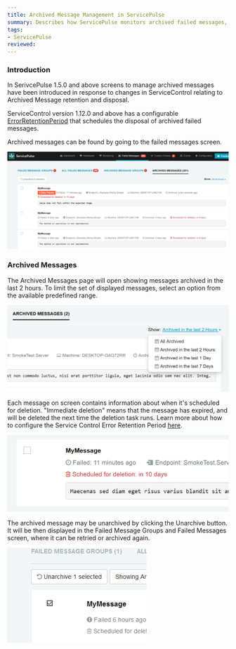 ```yaml
---
title: Archived Message Management in ServicePulse
summary: Describes how ServicePulse monitors archived failed messages, and allows un-archiving archived failed messages
tags:
- ServicePulse
reviewed:  
---
```


### Introduction

In SerivcePulse 1.5.0 and above screens to manage archived messages have been introduced in response to changes in ServiceControl relating to Archived Message retention and disposal. 

ServiceControl version 1.12.0 and above has a configurable [ErrorRetentionPeriod](/servicecontrol/creating-config-file.md) that schedules the disposal of archived failed messages.

Archived messages can be found by going to the failed messages screen.

![Archived Messages Tab](images/archive.png)

### Archived Messages

The Archived Messages page will open showing messages archived in the last 2 hours. To limit the set of displayed messages, select an option from the available predefined range.

![Archive Filters](images/archive-filters.png)

Each message on screen contains information about when it's scheduled for deletion. "Immediate deletion" means that the message has expired, and will be deleted the next time the deletion task runs. Learn more about how to configure the Service Control Error Retention Period [here](/servicecontrol/creating-config-file.md).

![Retention Countdown](images/archive-schedule.png)

The archived message may be unarchived by clicking the Unarchive button. It will be then displayed in the Failed Message Groups and Failed Messages screen, where it can be retried or archived again. 

![Unarchive Select](images/archive-unarchive-select.png)

